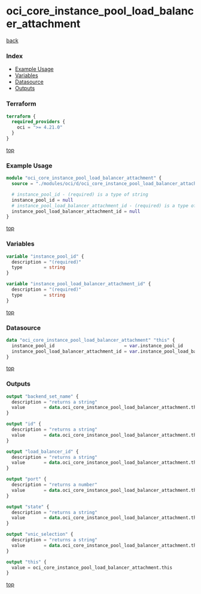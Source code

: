 # oci_core_instance_pool_load_balancer_attachment

[back](../oci.md)

### Index

- [Example Usage](#example-usage)
- [Variables](#variables)
- [Datasource](#datasource)
- [Outputs](#outputs)

### Terraform

```terraform
terraform {
  required_providers {
    oci = ">= 4.21.0"
  }
}
```

[top](#index)

### Example Usage

```terraform
module "oci_core_instance_pool_load_balancer_attachment" {
  source = "./modules/oci/d/oci_core_instance_pool_load_balancer_attachment"

  # instance_pool_id - (required) is a type of string
  instance_pool_id = null
  # instance_pool_load_balancer_attachment_id - (required) is a type of string
  instance_pool_load_balancer_attachment_id = null
}
```

[top](#index)

### Variables

```terraform
variable "instance_pool_id" {
  description = "(required)"
  type        = string
}

variable "instance_pool_load_balancer_attachment_id" {
  description = "(required)"
  type        = string
}
```

[top](#index)

### Datasource

```terraform
data "oci_core_instance_pool_load_balancer_attachment" "this" {
  instance_pool_id                          = var.instance_pool_id
  instance_pool_load_balancer_attachment_id = var.instance_pool_load_balancer_attachment_id
}
```

[top](#index)

### Outputs

```terraform
output "backend_set_name" {
  description = "returns a string"
  value       = data.oci_core_instance_pool_load_balancer_attachment.this.backend_set_name
}

output "id" {
  description = "returns a string"
  value       = data.oci_core_instance_pool_load_balancer_attachment.this.id
}

output "load_balancer_id" {
  description = "returns a string"
  value       = data.oci_core_instance_pool_load_balancer_attachment.this.load_balancer_id
}

output "port" {
  description = "returns a number"
  value       = data.oci_core_instance_pool_load_balancer_attachment.this.port
}

output "state" {
  description = "returns a string"
  value       = data.oci_core_instance_pool_load_balancer_attachment.this.state
}

output "vnic_selection" {
  description = "returns a string"
  value       = data.oci_core_instance_pool_load_balancer_attachment.this.vnic_selection
}

output "this" {
  value = oci_core_instance_pool_load_balancer_attachment.this
}
```

[top](#index)